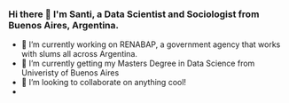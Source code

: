 ### Hi there 👋 I'm Santi, a Data Scientist and Sociologist from Buenos Aires, Argentina.

- 🔭 I’m currently working on RENABAP, a government agency that works with slums all across Argentina.
- 🌱 I’m currently getting my Masters Degree in Data Science from Univeristy of Buenos Aires
- 👯 I’m looking to collaborate on anything cool!
- 
<!--
**tizan25/tizan25** is a ✨ _special_ ✨ repository because its `README.md` (this file) appears on your GitHub profile.

Here are some ideas to get you started:


-->
